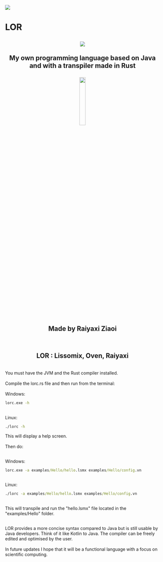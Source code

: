 <img src="https://i.imgur.com/lRzzpEU.png"></img>

# LOR

<div align="center"><h2>
<img src="https://i.imgur.com/N1TyUPG.png"></img><br/><br/>
My own programming language based on Java and with a transpiler made in Rust<br/><br/><a href="#">
    <img src="https://i.imgur.com/CLHDD66.png" width="20%"/>
</a><br/><br/>Made by Raiyaxi Ziaoi
</h2></div>
<br/>
<div align="center"><h2>
LOR : Lissomix, Oven, Raiyaxi
</h2></div>
<br/>
You must have the JVM and the Rust compiler installed.
<br/>
<br/>
Compile the lorc.rs file and then run from the terminal:<br/><br/></b>
Windows:<br/>

```cmd
lorc.exe -h
```

<br/>Linux:<br/>

```cmd
./lorc -h
```

This will display a help screen.<br/><br/>Then do:<br/>

<br/>Windows:<br/>

```cmd
lorc.exe -a examples/Hello/hello.lsmx examples/Hello/config.vn
```

<br/>Linux:<br/>

```cmd
./lorc -a examples/Hello/hello.lsmx examples/Hello/config.vn
```

<br/> This will transpile and run the "hello.lsmx" file located in the "examples/Hello" folder.
<br/><br/>

LOR provides a more concise syntax compared to Java but is still usable by Java developers. Think of it like Kotlin to Java. The compiler can be freely edited and optimised by the user.
<br/><br/>
In future updates I hope that it will be a functional language with a focus on scientific computing.
<br/><br/>
